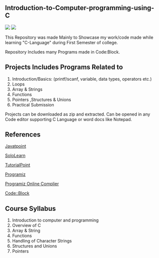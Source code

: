 ## Introduction-to-Computer-programming-using-C
![](https://img.shields.io/badge/Language-C-blueviolet)
![](https://img.shields.io/badge/Code::Block-20.03-blueviolet)

  This Repository was made Mainly to Showcase my work/code made while learning "C-Language" during First Semester of college.
  
  Repository Includes many Programs made in Code:Block.   
     
## Projects Includes Programs Related to
  1. Introduction/Basics: (printf/scanf, variable, data types, operators etc.)
  2. Loops
  3. Array & Strings
  4. Functions
  5. Pointers ,Structures & Unions
  7. Practical Submission

Projects can be downloaded as zip and extracted. Can be opened in any Code editor supporting C Language or word docs like Notepad.

## References
[Javatpoint](https://www.javatpoint.com/c-programming-language-tutorial)

[SoloLearn](https://www.sololearn.com/learning/1089) 

[TutorialPoint](https://www.tutorialspoint.com/cprogramming/index.htm) 

[Programiz](https://www.programiz.com/c-programming) 

[Programiz Online Complier](https://www.programiz.com/c-programming/online-compiler/) 

[Code::Block](https://www.codeblocks.org/) 

## Course Syllabus
  1. Introduction to computer and programming
  2. Overview of C
  3. Array & String
  4. Functions
  5. Handling of Character Strings
  6. Structures and Unions
  7. Pointers
  
